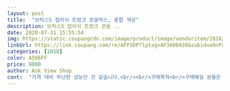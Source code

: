 ```yaml
---
layout: post 
title:  "브릭스S 접이식 트렁크 콘솔박스, 혼합 색상" 
description: 브릭스S 접이식 트렁크 콘솔 ..
date: 2020-07-31 15:55:54 
img: https://static.coupangcdn.com/image/product/image/vendoritem/2018/08/08/3105701045/6187cea7-5164-4cc0-af5e-0f6ceee7a971.jpg 
linkUrl: https://link.coupang.com/re/AFFSDP?lptag=AF3600438&subid=ahnPublicAsk&pageKey=16235434&itemId=66269526&vendorItemId=3105701045&traceid=V0-113-1e64818a325d6926 
categories: [1018] 
color: A566FF 
price: 9800 
author: Ask View Shop 
cont:  "가격 대비 무난한 성능인 것 같습니다.<br/><br/>구매목적<br/>구매해실 분들은 트렁크에 넣고 찍은 사진 보시면 대략 크기 감이 오실 것 같네용.<br/><br/>굴곡져서 세로로 장착했는데요,<br/>금액대비 넘 괜찮은제품입니다 ㅎ<br/>다만 밑에 찍찍이는 별도구매해서 달아야햇지만<br/>덕분에 트렁크가 깨끗해졌어요♡<br/>바닥도 깔개가 따로있어 흐물거리는거없이 단단합니다<br/>사용후기<br/>상품평 잘 안남기는데<br/>오히려 이녀석을 집으로 가져가니까 트렁크에 쓰레기가 하나씩 차곡차곡 쌓이더라고요 빨리 날잡고 청소를 해야겠어요<br/>용량은 2리터 짜리 워셔액 넣어봤는데 한 6개 정도는 무난히 들어갈 것 같네요.<br/><br/>이건 너무 물건이에요!<br/>잘 구매한거 같아요<br/>재질자체는 엄청 튼튼한 녀석은 아닙니다 두꺼운종이를 커버해놓은 정도입니다만 거기 누가 깔고 앉거나 할게 아니라면 크게 무리 안될정도의 견고함입니다.<br/><br/>전체적으로 심플합니다.<br/><br/>접이식 형태라 보관 편리하고 양옆에 손잡이도 사용하기 좋습니다.<br/><br/>제 차는 k3차량인데,가로로 놓기에 트렁크바닥이<br/>제가 집이 너무 좁아 신발장 및 수납장이 없어서 차에 책이며 신발을 넣고 다니고 있었는데 그때 구입해서 사용했습니다.<br/> 총 4개를 구입했습니다.<br/><br/>제차는 모닝이고요.<br/><br/>제차는 올뉴베르나인데 트렁크에 4개 다 세로방향으로는 안들어가요 그래서 3개 세로로 깊이 넣어두고 쓰고 하나는 트렁크 입구쪽에 가로로 놓고 썼습니다<br/>중형세단급부터는 4개가 콤팩트하게 들어맞고 차량용 뿐아니라 집안에 잡동사니들도 안보이고 깔끔하게 정리할 수 있습니다<br/>지금은 집에 수납공간이 충분해서 트렁크에 넣어두지 않아도 되고 또 은근 집 안에서 정리함으로 쓰기도 나쁘지 않아서 집에서 정리함으로 쓰고 있습니다.<br/> 손잡이도 있어서 여러 작은 짐들 넣고 옮길때도 용이하고요.<br/><br/>지저분한것들 담아놓기에 딱 좋아요ㅎㅎ<br/>차량 트렁크 정리겸 구매했습니다.<br/><br/>차량 트렁크에 어지럽게 널려진 짐들을 정리하려고 구입했습니다.<br/><br/>추천하는 이유<br/>추천합니다 ^^<br/>크기도 적당하구 세차용품 ,휴지 ,수건등<br/>확실히 사용하면 정돈이 됩니다.<br/> 저는 정리정돈을 못하는 사람인데도 이 정리함 이용하고 트렁크가 많이 안정감이 생겼었어요.<br/><br/>활용도가 매우 높은 제품<br/>" 
---
```

